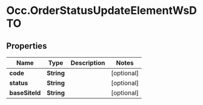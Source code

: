# Occ.OrderStatusUpdateElementWsDTO

## Properties
Name | Type | Description | Notes
------------ | ------------- | ------------- | -------------
**code** | **String** |  | [optional] 
**status** | **String** |  | [optional] 
**baseSiteId** | **String** |  | [optional] 


